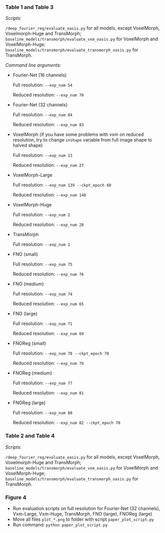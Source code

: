 ### Table 1 and Table 3
*Scripts*: 

`/deep_fourier_reg/evaluate_oasis.py` for all models, except VoxelMorph, Voxelmorph-Huge and TransMorph;
`baseline_models/transmorph/evaluate_vxm_oasis.py` for VoxelMorph and VoxelMorph-Huge;
`baseline_models/transmorph/evaluate_transmorph_oasis.py` for TransMorph.

*Command line arguments:*
* Fourier-Net (16 channels)

  Full resolution: `--exp_num 54`
  
  Reduced resolution: `--exp_num 70`
* Fourier-Net (32 channels)
  
   Full resolution: `--exp_num 84`
  
   Reduced resolution: `--exp_num 83`

* VoxelMorph (if you have some problems with vxm on reduced resolution, try to change `inshape` variable from full image shape to halved shape)
  
   Full resolution: `--exp_num 13`
  
   Reduced resolution: `--exp_num 27`

* VoxelMorph-Large

  Full resolution: `--exp_num 139 --ckpt_epoch 60`
  
  Reduced resolution: `--exp_num 140`

* VoxelMorph-Huge
  
  Full resolution: `--exp_num 2`
  
  Reduced resolution: `--exp_num 28`

* TransMorph

  Full resolution: `--exp_num 1`
  
* FNO (small)

  Full resolution: `--exp_num 75`
  
  Reduced resolution: `--exp_num 76`
  
* FNO (medium)

  Full resolution: `--exp_num 74`
  
  Reduced resolution: `--exp_num 65`

* FNO (large)

  Full resolution: `--exp_num 71`
  
  Reduced resolution: `--exp_num 69`
  
* FNOReg (small)

  Full resolution: `--exp_num 78 --ckpt_epoch 70`
  
  Reduced resolution: `--exp_num 79`
  
* FNOReg (medium)

  Full resolution: `--exp_num 77`
  
  Reduced resolution: `--exp_num 81`

* FNOReg (large)

  Full resolution: `--exp_num 80`
  
  Reduced resolution: `--exp_num 82 --ckpt_epoch 70`

### Table 2 and Table 4
*Scripts*: 

`/deep_fourier_reg/evaluate_oasis.py` for all models, except VoxelMorph, Voxelmorph-Huge and TransMorph;
`baseline_models/transmorph/evaluate_vxm_oasis.py` for VoxelMorph and VoxelMorph-Huge;
`baseline_models/transmorph/evaluate_transmorph_oasis.py` for TransMorph.

### Figure 4
* Run evaluation scripts on full resolution for Fourier-Net (32 channels), Vxm-Large, Vxm-Huge, TransMorph, FNO (large), FNOReg (large)
* Move all files `plot_*.png` to folder with script `paper_plot_script.py`
* Run command: `python paper_plot_script.py`
  
